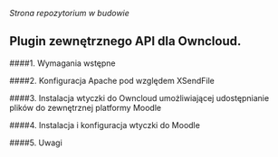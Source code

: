 ﻿*Strona repozytorium w budowie*

Plugin zewnętrznego API dla Owncloud.
------


####1. Wymagania wstępne

####2. Konfiguracja Apache pod względem XSendFile

####3. Instalacja wtyczki do Owncloud umożliwiającej udostępnianie plików do zewnętrznej platformy Moodle

####4. Instalacja i konfiguracja wtyczki do Moodle

####5. Uwagi